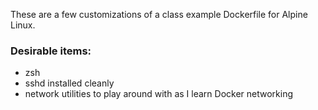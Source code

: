 These are a few customizations of a class example Dockerfile for Alpine Linux.

### Desirable items:
* zsh  
* sshd installed cleanly  
* network utilities to play around with as I learn Docker networking  

